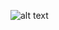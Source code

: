 ![alt text](https://github.com/JaredHane98/AWS-CDK-GO-IMAGE-TRANSFORM/blob/[branch]/image.jpg?raw=true)
